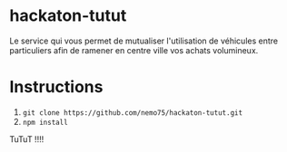# hackaton-tutut

Le service qui vous permet de mutualiser l'utilisation de véhicules entre particuliers afin de ramener en centre ville vos achats volumineux.

# Instructions

1. `git clone https://github.com/nemo75/hackaton-tutut.git`
2. `npm install`

TuTuT !!!!
